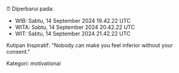 ⏰ Diperbarui pada:
- WIB: Sabtu, 14 September 2024 19.42.22 UTC
- WITA: Sabtu, 14 September 2024 20.42.22 UTC
- WIT: Sabtu, 14 September 2024 21.42.22 UTC

Kutipan Inspiratif:
"Nobody can make you feel inferior without your consent."


Kategori: motivational

